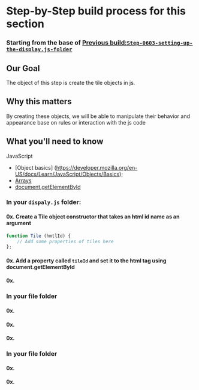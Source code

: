 # Step-by-Step build process for this section

### Starting from the base of [Previous build:`Step-0603-setting-up-the-display.js-folder`](https://github.com/NeuTrix/Hangman-tutorial/tree/master/Lecture-06-connecting-js-display/Step-0603-setting-up-the-display.js-folder)

## Our Goal
The object of this step is create the tile objects in js.

## Why this matters
By creating these objects, we will be able to manipulate their behavior and appearance base on rules or interaction with the js code

## What you'll need to know

JavaScript
- [Object basics] (https://developer.mozilla.org/en-US/docs/Learn/JavaScript/Objects/Basics);
- [Arrays](https://developer.mozilla.org/en-US/docs/Web/JavaScript/Reference/Global_Objects/Array)
- [document.getElementById](https://developer.mozilla.org/en-US/docs/Web/API/Document/getElementById)


### In your `dispaly.js` folder:

#### 0x. Create a Tile object constructor that takes an html id name as an argument
```javascript
function Tile (hmtlId) {
	// Add some properties of tiles here
};
```
#### 0x. Add a property called `tileId` and set it to the html tag using document.getElementById
#### 0x.



### In your file folder
#### 0x.
#### 0x.
#### 0x.

### In your file folder
#### 0x.
#### 0x.